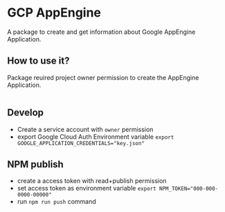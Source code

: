 # GCP AppEngine

A package to create and get information about Google AppEngine Application. 

## How to use it?

Package reuired project owner permission to create the AppEngine Application. 


```

```


## Develop 

* Create a service account with `owner` permission 
* export Google Cloud Auth Environment variable `export GOOGLE_APPLICATION_CREDENTIALS="key.json"`

## NPM publish 

* create a access token with read+publish permission
* set access token as environment variable `export NPM_TOKEN="000-000-0000-00000"`
* run `npm run push` command 

